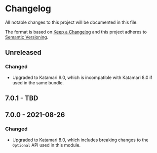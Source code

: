 # Changelog
All notable changes to this project will be documented in this file.

The format is based on [Keep a Changelog](http://keepachangelog.com/en/1.0.0/)
and this project adheres to [Semantic Versioning](http://semver.org/spec/v2.0.0.html).

## Unreleased

### Changed
- Upgraded to Katamari 9.0, which is incompatible with Katamari 8.0 if used in the same bundle.

## 7.0.1 - TBD

## 7.0.0 - 2021-08-26

### Changed
- Upgraded to Katamari 8.0, which includes breaking changes to the `Optional` API used in this module.
